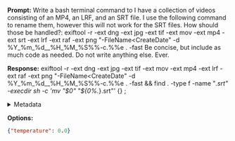 **Prompt:**
Write a bash terminal command to I have a collection of videos consisting of an MP4, an LRF, and an SRT file. I use the following command to rename them, however this will not work for the SRT files. How should those be handled?: exiftool -r -ext dng -ext jpg -ext tif -ext mov -ext mp4 -ext srt -ext lrf -ext raf -ext png  "-FileName<CreateDate" -d %Y_%m_%d__%H_%M_%S%%-c.%%e . -fast
 Be concise, but include as much code as needed. Do not write anything else. Ever.


**Response:**
exiftool -r -ext dng -ext jpg -ext tif -ext mov -ext mp4 -ext lrf -ext raf -ext png "-FileName<CreateDate" -d %Y_%m_%d__%H_%M_%S%%-c.%%e . -fast && find . -type f -name "*.srt" -execdir sh -c 'mv "$0" "${0%.*}.srt"' {} \;

<details><summary>Metadata</summary>

- Duration: 4645 ms
- Datetime: 2023-09-23T12:07:57.892939
- Model: gpt-3.5-turbo-0613

</details>

**Options:**
```json
{"temperature": 0.0}
```


